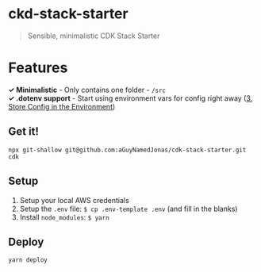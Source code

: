 # ckd-stack-starter
> Sensible, minimalistic CDK Stack Starter

# Features
**✓ Minimalistic** - Only contains one folder - `/src`  
**✓ .dotenv support** - Start using environment vars for config right away ([3. Store Config in the Environment](https://12factor.net/config))  

## Get it!
`npx git-shallow git@github.com:aGuyNamedJonas/cdk-stack-starter.git cdk`

## Setup
1. Setup your local AWS credentials
2. Setup the `.env` file: `$ cp .env-template .env` (and fill in the blanks)
3. Install `node_modules`: `$ yarn`

## Deploy
`yarn deploy`
